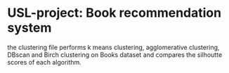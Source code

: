 # USL-project: Book recommendation system 

the clustering file performs k means clustering, agglomerative clustering, DBscan and Birch clustering on Books dataset and compares the silhoutte scores of each algorithm. 
